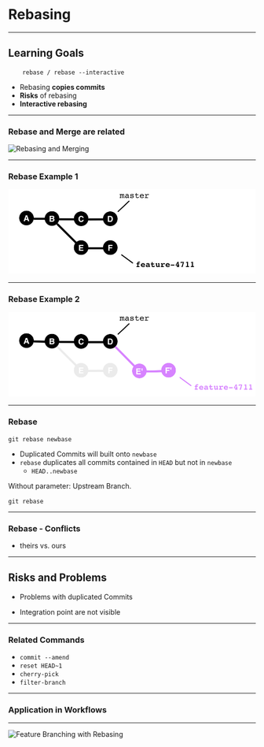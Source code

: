 # Rebasing


---


## Learning Goals


```
    rebase / rebase --interactive
```

 * Rebasing **copies commits**
 * **Risks** of rebasing
 * **Interactive rebasing**


---


### Rebase and Merge are related

![Rebasing and Merging](rebasing-and-merging.png)


---


### Rebase Example 1

![Rebasing Example vorher](abb-branches-beispiel-rebase-vorher.png)


---


### Rebase Example 2


![Rebasing Beispiel nachher](abb-branches-beispiel-rebase-nachher.png)


---


### Rebase

    git rebase newbase

 * Duplicated Commits will built onto `newbase`
 * `rebase` duplicates all commits contained in `HEAD`
   but not in `newbase`
   - `HEAD..newbase`
 
Without parameter: Upstream Branch.

    git rebase


---


### Rebase - Conflicts

 * theirs vs. ours


---


## Risks and Problems

 * Problems with duplicated Commits

 * Integration point are not visible


---


### Related Commands

 * `commit --amend`
 * `reset HEAD~1`
 * `cherry-pick`
 * `filter-branch`


---


### Application in **Workflows**

---


![Feature Branching with Rebasing](feature-branching-with-rebasing.png)
